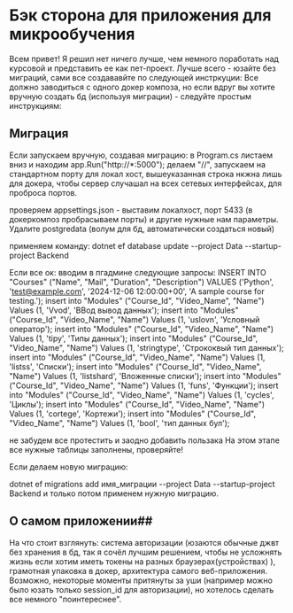 # Бэк сторона для приложения для микрообучения #

Всем привет!
Я решил нет ничего лучше, чем немного поработать над курсовой и представить ее как пет-проект.
Лучше всего - юзайте без миграций, сами все создававйте по следующей инстркуции:
Все должно заводиться с одного докер композа, но если вдруг вы хотите вручную создать бд (используя миграции) - следуйте простым инструкциям:
## Миграция ##
Если запускаем вручную, создавая миграцию:
в Program.cs листаем вниз и находим app.Run("http://*:5000"); 
делаем "//", запускаем на стандартном порту для локал хост, вышеуказанная строка нкжна лишь для докера, чтобы сервер случашал на всех сетевых интерфейсах, для проброса портов.

проверяем appsettings.json - выставим локалхост, порт 5433 (в докеркомпоз пробрасываем порты) и другие нужные нам параметры. Удалите postgredata (волум для бд, автоматически создаться новый)

применяем команду: dotnet ef database update --project Data --startup-project Backend

Если все ок:
вводим в пгадмине следующие запросы:
INSERT INTO "Courses" ("Name", "Mail", "Duration", "Description")
VALUES
('Python', 'test@example.com', '2024-12-06 12:00:00+00', 'A sample course for testing.');
insert into "Modules" ("Course_Id", "Video_Name", "Name") Values (1, 'Vvod', 'ВВод вывод данных');
insert into "Modules" ("Course_Id", "Video_Name", "Name") Values (1, 'uslovn', 'Условный оператор');
insert into "Modules" ("Course_Id", "Video_Name", "Name") Values (1, 'tipy', 'Типы данных');
insert into "Modules" ("Course_Id", "Video_Name", "Name") Values (1, 'stringtype', 'Стрококвый тип данных');
insert into "Modules" ("Course_Id", "Video_Name", "Name") Values (1, 'listss', 'Списки');
insert into "Modules" ("Course_Id", "Video_Name", "Name") Values (1, 'listshard', 'Вложенные списки');
insert into "Modules" ("Course_Id", "Video_Name", "Name") Values (1, 'funs', 'Функции');
insert into "Modules" ("Course_Id", "Video_Name", "Name") Values (1, 'cycles', 'Циклы');
insert into "Modules" ("Course_Id", "Video_Name", "Name") Values (1, 'cortege', 'Кортежи');
insert into "Modules" ("Course_Id", "Video_Name", "Name") Values (1, 'bool', 'тип данных бул');

не забудем все протестить и заодно добавить пользака
На этом этапе все нужные таблицы заполнены, проверяйте!

Если делаем новую миграцию:

dotnet ef migrations add имя_миграции --project Data --startup-project Backend и только потом применем нужную миграцию.
## О самом приложении##

На что стоит взглянуть: система авторизации (юзаются обычные джвт без хранения в бд, так я сочёл лучшим решением, чтобы не усложнять жизнь если хотим иметь токены на разных браузерах(устройствах) ), грамотная упаковка в докер, архитектура самого веб-приложения. Возможно, некоторые моменты притянуты за уши (например можно было юзать только session_id для авторизации), но хотелось сделать все немного "поинтереснее".